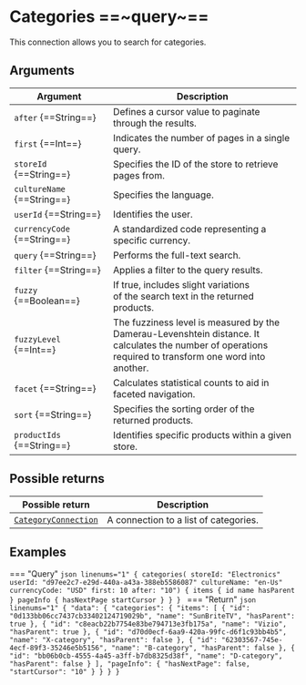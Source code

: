 # Categories ==~query~==

This connection allows you to search for categories.

## Arguments

| Argument                              	| Description                                                                                                                                              	|
|---------------------------------------	|---------------------------------------------------------------------------------------------------------------------------------------------------------	|
| `after` {==String==}              	| Defines a cursor value to paginate through the results.                                                                                                 	|
| `first` {==Int==}                 	| Indicates the number of pages in a single query.                                                                                                        	|
| `storeId` {==String==}            	| Specifies the ID of the store to retrieve pages from.                                                                                                   	|
| `cultureName` {==String==}        	| Specifies the language.                                                                                                                                 	|
| `userId` {==String==}             	| Identifies the user.                                                                                                                                    	|
| `currencyCode` {==String==}       	| A standardized code representing a specific currency.                                                                                                   	|
| `query` {==String==}              	| Performs the full-text search.                                                                                                                          	|
| `filter` {==String==}             	| Applies a filter to the query results.                                                                                                                  	|
| `fuzzy` {==Boolean==}             	| If true, includes slight variations<br>of the search text in the returned products.                                                                      	|
| `fuzzyLevel` {==Int==}            	| The fuzziness level is measured by the <br>Damerau-Levenshtein distance. It calculates the number of operations<br> required to transform one word into another. 	|
| `facet` {==String==}              	| Calculates statistical counts to aid in faceted navigation.                                                                                             	|
| `sort` {==String==}               	| Specifies the sorting order of the returned products.                                                                                                   	|
| `productIds` {==String==}         	| Identifies specific products within a given store.                                                                                                      	|

## Possible returns

| Possible return                                                       	| Description                           	|
|-----------------------------------------------------------------------	|---------------------------------------	|
| [`CategoryConnection`](../objects/category/CategoryConnection.md)     	| A connection to a list of categories.  	|

## Examples

=== "Query"
    ```json linenums="1"
    {
        categories(
            storeId: "Electronics"
            userId: "d97ee2c7-e29d-440a-a43a-388eb5586087"
            cultureName: "en-Us"
            currencyCode: "USD"
      	    first: 10
  	        after: "10")
        {
            items
            {
                id
                name
                hasParent
            }
            pageInfo
            {
                hasNextPage
                startCursor
            }
        }
    }
    ```
=== "Return"
    ```json linenums="1"
    {
      "data": {
        "categories": {
            "items": [
                {
                  "id": "0d133bb06cc7437cb33402124719029b",
                  "name": "SunBriteTV",
                  "hasParent": true
                },
                {
                  "id": "c8eacb22b7754e83be794713e3fb175a",
                  "name": "Vizio",
                  "hasParent": true
                },
                {
                  "id": "d70d0ecf-6aa9-420a-99fc-d6f1c93bb4b5",
                  "name": "X-category",
                  "hasParent": false
                },
                {
                  "id": "62303567-745e-4ecf-89f3-35246e5b5156",
                  "name": "B-category",
                  "hasParent": false
                },
                {
                  "id": "bb06b0cb-4555-4a45-a3ff-b7db8325d38f",
                  "name": "D-category",
                  "hasParent": false
                }
            ],
            "pageInfo": {
              "hasNextPage": false,
              "startCursor": "10"
            }
        }
      }
    }
    ```

